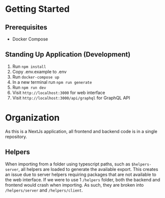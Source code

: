 # Getting Started

## Prerequisites
- Docker Compose

## Standing Up Application (Development)
1. Run `npm install`
2. Copy .env.example to .env
3. Run `docker-compose up`
4. In a new terminal run `npm run generate`
5. Run `npm run dev`
6. Visit `http://localhost:3000` for web interface
7. Visit `http://localhost:3000/api/graphql` for GraphQL API

# Organization
As this is a NextJs application, all frontend and backend code is in a single repository.

## Helpers
When importing from a folder using typescript paths, such as `$helpers-server`, all helpers are loaded to generate the available export. This creates an issue due to server helpers requiring packages that are not available to the web interface. If we were to use 1 `/helpers` folder, both the backend and frontend would crash when importing. As such, they are broken into `/helpers/server` and `/helpers/client`.
